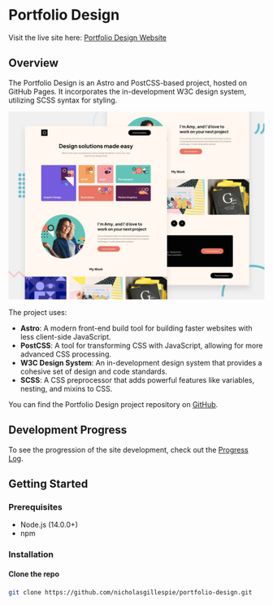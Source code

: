 # Portfolio Design

Visit the live site here: [Portfolio Design Website](https://nicholasgillespie.github.io/portfolio-design/)

## Overview

The Portfolio Design is an Astro and PostCSS-based project, hosted on GitHub Pages. It incorporates the in-development W3C design system, utilizing SCSS syntax for styling.

[![Screenshot of the Portfolio Design project](./docs/design/preview.jpg)](https://nicholasgillespie.github.io/portfolio-design/)

The project uses:

- **Astro**: A modern front-end build tool for building faster websites with less client-side JavaScript.
- **PostCSS**: A tool for transforming CSS with JavaScript, allowing for more advanced CSS processing.
- **W3C Design System**: An in-development design system that provides a cohesive set of design and code standards.
- **SCSS**: A CSS preprocessor that adds powerful features like variables, nesting, and mixins to CSS.

You can find the Portfolio Design project repository on [GitHub](https://github.com/nicholasgillespie/portfolio-design).

## Development Progress

To see the progression of the site development, check out the [Progress Log](./docs/project/progress_log.md).

## Getting Started

### Prerequisites

- Node.js (14.0.0+)
- npm

### Installation

#### Clone the repo

```bash
git clone https://github.com/nicholasgillespie/portfolio-design.git
```
